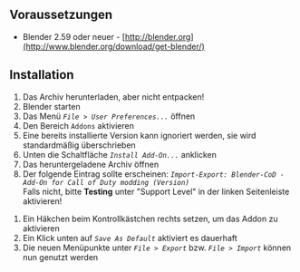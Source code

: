 ## Voraussetzungen ##

  * Blender 2.59 oder neuer - [http://blender.org](http://www.blender.org/download/get-blender/)


## Installation ##

  1. Das Archiv herunterladen, aber nicht entpacken!
  1. Blender starten
  1. Das Menü _`File > User Preferences...`_ öffnen
  1. Den Bereich `Addons` aktivieren
  1. Eine bereits installierte Version kann ignoriert werden, sie wird standardmäßig überschrieben
  1. Unten die Schaltfläche _`Install Add-On...`_ anklicken
  1. Das heruntergeladene Archiv öffnen
  1. Der folgende Eintrag sollte erscheinen: _`Import-Export: Blender-CoD - Add-On for Call of Duty modding (Version)`_<br>Falls nicht, bitte <b>Testing</b> unter "Support Level" in der linken Seitenleiste aktivieren!<br>
<ol><li>Ein Häkchen beim Kontrollkästchen rechts setzen, um das Addon zu aktivieren<br>
</li><li>Ein Klick unten auf <i><code>Save As Default</code></i> aktiviert es dauerhaft<br>
</li><li>Die neuen Menüpunkte unter <i><code>File &gt; Export</code></i> bzw. <i><code>File &gt; Import</code></i> können nun genutzt werden